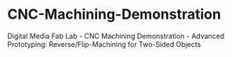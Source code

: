 # CNC-Machining-Demonstration
Digital Media Fab Lab - CNC Machining Demonstration - Advanced Prototyping: Reverse/Flip-Machining for Two-Sided Objects
